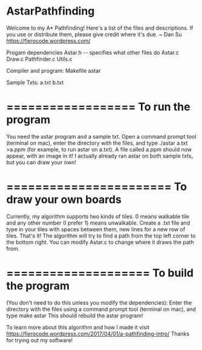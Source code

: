 # AstarPathfinding
Welcome to my A* Pathfinding! Here's a list of the files and descriptions. If you use or distribute them, please give credit where it's due.
~ Dan Su
https://fierocode.wordpress.com/

Progam dependencies
Astar.h -- specifies what other files do
Astar.c
Draw.c
Pathfinder.c
Utils.c

Compiler and program:
Makefile
astar

Sample Txts:
a.txt
b.txt

==================
To run the program
==================
You need the astar program and a sample txt. Open a command prompt tool (terminal on mac), enter the directory with the files, and type
./astar a.txt >a.ppm
(for example, to run astar on a.txt). A file called a.ppm should now appear, with an image in it! I actually already ran astar on both sample txts, but you can draw your own!

=======================
To draw your own boards
=======================
Currently, my algorithm supports two kinds of tiles. 0 means walkable tile and any other number (I prefer 1) means unwalkable. Create a .txt file and type in your tiles with spaces between them, new lines for a new row of tiles. That's it!
The algorithm will try to find a path from the top left corner to the bottom right. You can modify Astar.c to change where it draws the path from.

====================
To build the program
====================
(You don't need to do this unless you modify the dependencies):
Enter the directory with the files using a command prompt tool (terminal on mac), and type
make astar
This should rebuild the astar program!

To learn more about this algorithm and how I made it visit
https://fierocode.wordpress.com/2017/04/01/a-pathfinding-intro/
Thanks for trying out my software!